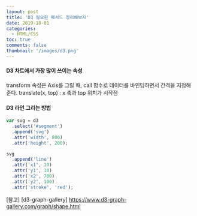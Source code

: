```yaml
---
layout: post
title: 'D3 필요한 메서드 정리해보자'
date: 2019-10-01
categories:
  - HTML/CSS
toc: true
comments: false
thumbnail: '/images/d3.png'
---
```


#### D3 차트에서 가장 많이 쓰이는 속성

transform 속성은 Axis를 그릴 때, call 함수로 데이터를 바인딩하면서 간격을 지정해준다.
translate(x, top) : x 축과 top 위치가 시작점
<!-- more -->
#### D3 라인 그리는 방법

```js
var svg = d3
  .select('#segment')
  .append('svg')
  .attr('width', 800)
  .attr('height', 200);

svg
  .append('line')
  .attr('x1', 10)
  .attr('y1', 10)
  .attr('x2', 700)
  .attr('y2', 100)
  .attr('stroke', 'red');
```

[참고] [d3-graph-gallery] https://www.d3-graph-gallery.com/graph/shape.html

